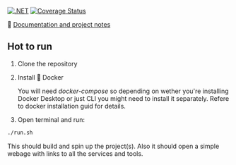 [![.NET](https://github.com/abenedykt/pest/actions/workflows/dotnet.yml/badge.svg)](https://github.com/abenedykt/pest/actions/workflows/dotnet.yml) [![Coverage Status](https://coveralls.io/repos/github/abenedykt/pest/badge.svg?branch=main)](https://coveralls.io/github/abenedykt/pest?branch=main)

📖 [Documentation and project notes](https://abenedykt.github.io/pest)

## Hot to run
1. Clone the repository
2. Install 🐳 Docker
    
    You will need *docker-compose* so depending on wether you're installing Docker Desktop or just CLI you might need to install it separately. Refere to docker installation guid for details.
3. Open terminal and run:

```bash
./run.sh
```

This should build and spin up the project(s). Also it should open a simple webage with links to all the services and tools. 


